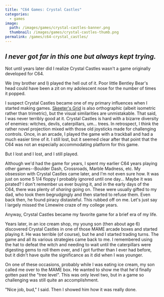 ```yaml
---
title: "C64 Games: Crystal Castles"
categories:
  - games
image:
  path: /images/games/crystal-castles-banner.png
  thumbnail: /images/games/crystal-castles-thumb.png
permalink: /games/c64-crystal_castles/ 
---
```

*I never got far in this one but always kept trying.*
---

Not until years later did I realize Crystal Castles wasn't a game originally developed for C64.

We (my brother and I) played the hell out of it. Poor little Bentley Bear's head could have been a zit on my adolescent nose for the number of times it popped.

I suspect Crystal Castles became one of my primary influences when I started making games. [Skeeter's Grid](/games/skeeters-grid/) is also orthographic (albeit isometric rather than trimetric), but the visual similarities are unmistakable. That said, I was never terribly good at it. Crystal Castles is hard with a bizarre diversity of enemies: witches, devils, caterpillars, um... trees. In retrospect, I think the rather novel projection mixed with those old joysticks made for challenging controls. Once, in an arcade, I played the game with a trackball and had a much easier time of it. I still lost, but it seemed clear after that point that the C64 was not an especially accommodating platform for this game.

But I lost and I lost, and I still played.

Although we'd had the game for years, I spent my earlier C64 years playing other games--Boulder Dash, Crossroads, Marble Madness, etc. My obsession with Crystal Castles came later, and I'm not even sure how. It was just on some 5 1/4 floppy I probably ignored until one day... Maybe it was pirated? I don't remember us ever buying it, and in the early days of the C64, there was plenty of *sharing* going on. These were usually gifted to my dad, who took them begrudgingly and then started to refuse them. Even back then, he found piracy distasteful. This rubbed off on me. Let's just say I largely missed the Limewire craze of my college years.

Anyway, Crystal Castles became my favorite game for a brief era of my life.

Years later, in an ice cream shop, my young son (then about age 6) discovered Crystal Castles in one of those MAME arcade boxes and started playing it. He was terrible (of course), but he and I started trading turns. The game and all its various strategies came back to me. I remembered using the hat to defeat the witch and needing to wait until the caterpillars were digesting gems to roll them over, and I got further than I ever had before, but it didn't have quite the significance as it did when I was younger.

On one of these occasions, probably while I was eating ice cream, my son called me over to the MAME box. He wanted to show me that he'd finally gotten past the "tree level". This was only level two, but in a game so challenging was still quite an accomplishment.

"Nice job, bud," I said. Then I showed him how it was really done.
